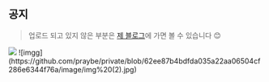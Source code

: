 ## 공지
>  업로드 되고 있지 않은 부분은
[제 블로그](https://praybe.tistory.com/category/%EA%B8%B0%EC%88%A0%EB%A9%B4%EC%A0%91%EC%A4%80%EB%B9%84)에 가면 볼 수 있습니다 😊 <br/>
<img src="https://github.com/praybe/KOSMO/issues/1#issue-1068247729">
![imgg](https://github.com/praybe/private/blob/62ee87b4bdfda035a22aa06504cf286e6344f76a/image/img%20(2).jpg)

<br/><br/><br/><br/><br/>
